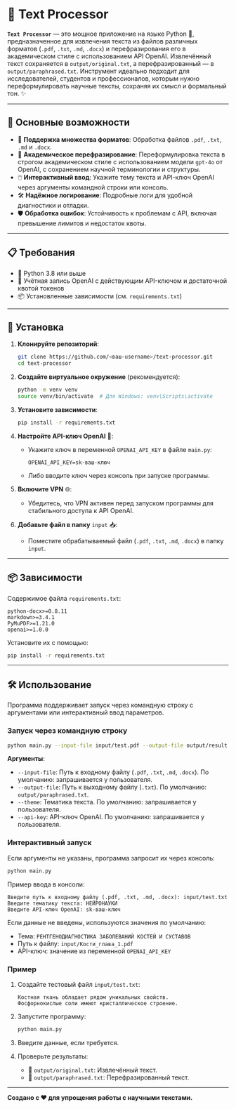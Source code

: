 # 📝 Text Processor

**`Text Processor`** — это мощное приложение на языке Python 🐍, предназначенное для извлечения текста из файлов различных форматов (`.pdf`, `.txt`, `.md`, `.docx`) и перефразирования его в академическом стиле с использованием API OpenAI. Извлечённый текст сохраняется в `output/original.txt`, а перефразированный — в `output/paraphrased.txt`. Инструмент идеально подходит для исследователей, студентов и профессионалов, которым нужно переформулировать научные тексты, сохраняя их смысл и формальный тон. ✨

---

## 🌟 Основные возможности

- 📂 **Поддержка множества форматов**: Обработка файлов `.pdf`, `.txt`, `.md` и `.docx`.
- 📖 **Академическое перефразирование**: Переформулировка текста в строгом академическом стиле с использованием модели `gpt-4o` от OpenAI, с сохранением научной терминологии и структуры.
- 🖱️ **Интерактивный ввод**: Укажите тему текста и API-ключ OpenAI через аргументы командной строки или консоль.
- 🛠️ **Надёжное логирование**: Подробные логи для удобной диагностики и отладки.
- 🛡️ **Обработка ошибок**: Устойчивость к проблемам с API, включая превышение лимитов и недостаток квоты.

---

## 📋 Требования

- 🐍 Python 3.8 или выше
- 🔑 Учётная запись OpenAI с действующим API-ключом и достаточной квотой токенов
- 📦 Установленные зависимости (см. `requirements.txt`)

---

## 🚀 Установка

1. **Клонируйте репозиторий**:

   ```bash
   git clone https://github.com/<ваш-username>/text-processor.git
   cd text-processor
   ```

2. **Создайте виртуальное окружение** (рекомендуется):

   ```bash
   python -m venv venv
   source venv/bin/activate  # Для Windows: venv\Scripts\activate
   ```

3. **Установите зависимости**:

   ```bash
   pip install -r requirements.txt
   ```

4. **Настройте API-ключ OpenAI** 🔐:

   - Укажите ключ в переменной `OPENAI_API_KEY` в файле `main.py`:

     ```plaintext
     OPENAI_API_KEY=sk-ваш-ключ
     ```

   - Либо вводите ключ через консоль при запуске программы.

5. **Включите VPN** 🌐:

   - Убедитесь, что VPN активен перед запуском программы для стабильного доступа к API OpenAI.

6. **Добавьте файл в папку** `input` 📥:

   - Поместите обрабатываемый файл (`.pdf`, `.txt`, `.md`, `.docx`) в папку `input`.

---

## 📦 Зависимости

Содержимое файла `requirements.txt`:

```plaintext
python-docx>=0.8.11
markdown>=3.4.1
PyMuPDF>=1.21.0
openai>=1.0.0
```

Установите их с помощью:

```bash
pip install -r requirements.txt
```

---

## 🛠️ Использование

Программа поддерживает запуск через командную строку с аргументами или интерактивный ввод параметров.

### Запуск через командную строку

```bash
python main.py --input-file input/test.pdf --output-file output/result.txt --theme "НЕЙРОНАУКИ" --api-key "sk-ваш-ключ"
```

**Аргументы**:

- `--input-file`: Путь к входному файлу (`.pdf`, `.txt`, `.md`, `.docx`). По умолчанию: запрашивается у пользователя.
- `--output-file`: Путь к выходному файлу (`.txt`). По умолчанию: `output/paraphrased.txt`.
- `--theme`: Тематика текста. По умолчанию: запрашивается у пользователя.
- `--api-key`: API-ключ OpenAI. По умолчанию: запрашивается у пользователя.

### Интерактивный запуск

Если аргументы не указаны, программа запросит их через консоль:

```bash
python main.py
```

Пример ввода в консоли:

```plaintext
Введите путь к входному файлу (.pdf, .txt, .md, .docx): input/test.txt
Введите тематику текста: НЕЙРОНАУКИ
Введите API-ключ OpenAI: sk-ваш-ключ
```

Если данные не введены, используются значения по умолчанию:

- Тема: `РЕНТГЕНОДИАГНОСТИКА ЗАБОЛЕВАНИЙ КОСТЕЙ И СУСТАВОВ`
- Путь к файлу: `input/Кости_глава_1.pdf`
- API-ключ: значение из переменной `OPENAI_API_KEY`

### Пример

1. Создайте тестовый файл `input/test.txt`:

   ```plaintext
   Костная ткань обладает рядом уникальных свойств.
   Фосфорнокислые соли имеют кристаллическое строение.
   ```

2. Запустите программу:

   ```bash
   python main.py
   ```

3. Введите данные, если требуется.

4. Проверьте результаты:

   - 📄 `output/original.txt`: Извлечённый текст.
   - 📝 `output/paraphrased.txt`: Перефразированный текст.

---


**Создано с ❤️ для упрощения работы с научными текстами.**

